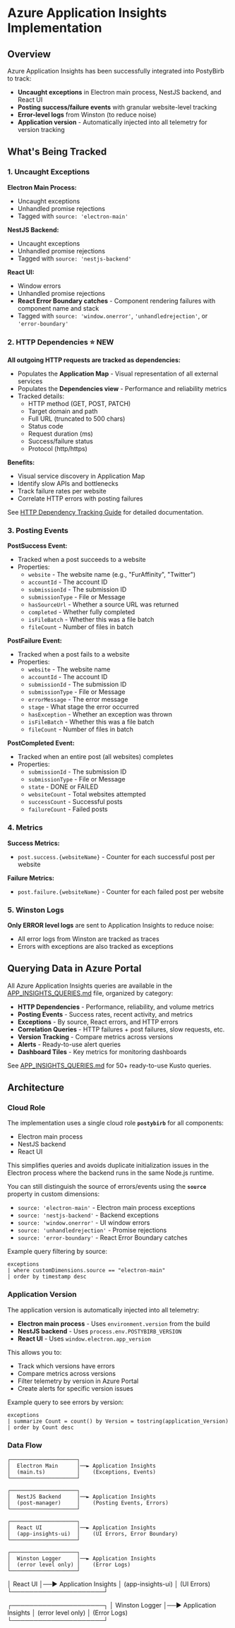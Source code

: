 # Azure Application Insights Implementation

## Overview

Azure Application Insights has been successfully integrated into PostyBirb to track:

- **Uncaught exceptions** in Electron main process, NestJS backend, and React UI
- **Posting success/failure events** with granular website-level tracking
- **Error-level logs** from Winston (to reduce noise)
- **Application version** - Automatically injected into all telemetry for version tracking

## What's Being Tracked

### 1. Uncaught Exceptions

**Electron Main Process:**

- Uncaught exceptions
- Unhandled promise rejections
- Tagged with `source: 'electron-main'`

**NestJS Backend:**

- Uncaught exceptions
- Unhandled promise rejections
- Tagged with `source: 'nestjs-backend'`

**React UI:**

- Window errors
- Unhandled promise rejections
- **React Error Boundary catches** - Component rendering failures with component name and stack
- Tagged with `source: 'window.onerror'`, `'unhandledrejection'`, or `'error-boundary'`

### 2. HTTP Dependencies ⭐ NEW

**All outgoing HTTP requests are tracked as dependencies:**

- Populates the **Application Map** - Visual representation of all external services
- Populates the **Dependencies view** - Performance and reliability metrics
- Tracked details:
  - HTTP method (GET, POST, PATCH)
  - Target domain and path
  - Full URL (truncated to 500 chars)
  - Status code
  - Request duration (ms)
  - Success/failure status
  - Protocol (http/https)

**Benefits:**
- Visual service discovery in Application Map
- Identify slow APIs and bottlenecks
- Track failure rates per website
- Correlate HTTP errors with posting failures

See [HTTP Dependency Tracking Guide](./APP_INSIGHTS_HTTP_TRACKING.md) for detailed documentation.

### 3. Posting Events

**PostSuccess Event:**

- Tracked when a post succeeds to a website
- Properties:
  - `website` - The website name (e.g., "FurAffinity", "Twitter")
  - `accountId` - The account ID
  - `submissionId` - The submission ID
  - `submissionType` - File or Message
  - `hasSourceUrl` - Whether a source URL was returned
  - `completed` - Whether fully completed
  - `isFileBatch` - Whether this was a file batch
  - `fileCount` - Number of files in batch

**PostFailure Event:**

- Tracked when a post fails to a website
- Properties:
  - `website` - The website name
  - `accountId` - The account ID
  - `submissionId` - The submission ID
  - `submissionType` - File or Message
  - `errorMessage` - The error message
  - `stage` - What stage the error occurred
  - `hasException` - Whether an exception was thrown
  - `isFileBatch` - Whether this was a file batch
  - `fileCount` - Number of files in batch

**PostCompleted Event:**

- Tracked when an entire post (all websites) completes
- Properties:
  - `submissionId` - The submission ID
  - `submissionType` - File or Message
  - `state` - DONE or FAILED
  - `websiteCount` - Total websites attempted
  - `successCount` - Successful posts
  - `failureCount` - Failed posts

### 4. Metrics

**Success Metrics:**

- `post.success.{websiteName}` - Counter for each successful post per website

**Failure Metrics:**

- `post.failure.{websiteName}` - Counter for each failed post per website

### 5. Winston Logs

**Only ERROR level logs** are sent to Application Insights to reduce noise:

- All error logs from Winston are tracked as traces
- Errors with exceptions are also tracked as exceptions

## Querying Data in Azure Portal

All Azure Application Insights queries are available in the [APP_INSIGHTS_QUERIES.md](./APP_INSIGHTS_QUERIES.md) file, organized by category:

- **HTTP Dependencies** - Performance, reliability, and volume metrics
- **Posting Events** - Success rates, recent activity, and metrics
- **Exceptions** - By source, React errors, and HTTP errors
- **Correlation Queries** - HTTP failures + post failures, slow requests, etc.
- **Version Tracking** - Compare metrics across versions
- **Alerts** - Ready-to-use alert queries
- **Dashboard Tiles** - Key metrics for monitoring dashboards

See [APP_INSIGHTS_QUERIES.md](./APP_INSIGHTS_QUERIES.md) for 50+ ready-to-use Kusto queries.

## Architecture

### Cloud Role

The implementation uses a single cloud role **`postybirb`** for all components:

- Electron main process
- NestJS backend
- React UI

This simplifies queries and avoids duplicate initialization issues in the Electron process where the backend runs in the same Node.js runtime.

You can still distinguish the source of errors/events using the **`source`** property in custom dimensions:

- `source: 'electron-main'` - Electron main process exceptions
- `source: 'nestjs-backend'` - Backend exceptions
- `source: 'window.onerror'` - UI window errors
- `source: 'unhandledrejection'` - Promise rejections
- `source: 'error-boundary'` - React Error Boundary catches

Example query filtering by source:

```kusto
exceptions
| where customDimensions.source == "electron-main"
| order by timestamp desc
```

### Application Version

The application version is automatically injected into all telemetry:

- **Electron main process** - Uses `environment.version` from the build
- **NestJS backend** - Uses `process.env.POSTYBIRB_VERSION`
- **React UI** - Uses `window.electron.app_version`

This allows you to:

- Track which versions have errors
- Compare metrics across versions
- Filter telemetry by version in Azure Portal
- Create alerts for specific version issues

Example query to see errors by version:

```kusto
exceptions
| summarize Count = count() by Version = tostring(application_Version)
| order by Count desc
```

### Data Flow

```
┌─────────────────────┐
│  Electron Main      │──► Application Insights
│  (main.ts)          │    (Exceptions, Events)
└─────────────────────┘

┌─────────────────────┐
│  NestJS Backend     │──► Application Insights
│  (post-manager)     │    (Posting Events, Errors)
└─────────────────────┘

┌─────────────────────┐
│  React UI           │──► Application Insights
│  (app-insights-ui)  │    (UI Errors, Error Boundary)
└─────────────────────┘

┌─────────────────────┐
│  Winston Logger     │──► Application Insights
│  (error level only) │    (Error Logs)
└─────────────────────┘
```

│ React UI │──► Application Insights
│ (app-insights-ui) │ (UI Errors)
└─────────────────────┘

┌─────────────────────┐
│ Winston Logger │──► Application Insights
│ (error level only) │ (Error Logs)
└─────────────────────┘

```

```
